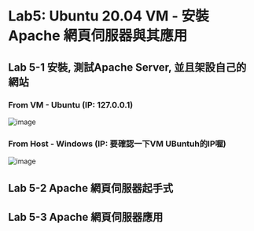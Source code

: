 # Lab5: Ubuntu 20.04 VM - 安裝 Apache 網頁伺服器與其應用 

## Lab 5-1 安裝, 測試Apache Server, 並且架設自己的網站

### From VM - Ubuntu (IP: 127.0.0.1)

![image](https://user-images.githubusercontent.com/89304181/167280371-e3f137e7-2565-4854-8794-536f1cb6333d.png)


### From Host - Windows (IP: 要確認一下VM UBuntuh的IP喔)

![image](https://user-images.githubusercontent.com/89304181/167280377-cba5ea32-b5dc-403b-a3e3-dcf297d61fdf.png)


## Lab 5-2 Apache 網頁伺服器起手式



## Lab 5-3 Apache 網頁伺服器應用

